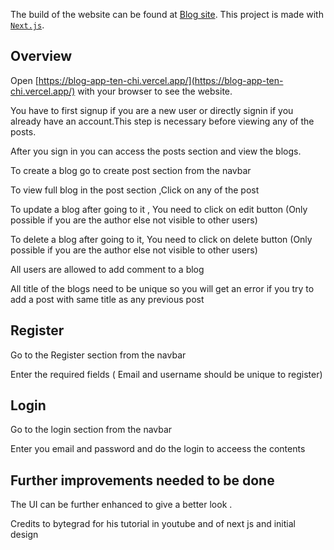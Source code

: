 The build of the website can be found at [Blog site](https://blog-app-ten-chi.vercel.app/). This project is made with [`Next.js`](https://nextjs.org/).


## Overview

Open [https://blog-app-ten-chi.vercel.app/](https://blog-app-ten-chi.vercel.app/) with your browser to see the website.

You have to first signup if you are a new user or directly signin if you already have an account.This step is necessary before viewing any of the posts.

After you sign in you can access the posts section and view the blogs. 

To create a blog go to create post section from the navbar 

To view full blog in the post section ,Click on any of the post

To update a blog after going to it , You need to click on edit button (Only possible if you are the author else not visible to other users)

To delete a blog after going to it, You need to click on delete button (Only possible if you are the author else not visible to other users)

All users are allowed to add comment to a blog 

All title of the blogs need to be unique so you will get an error if you try to add a post with same title as any previous post


## Register

Go to the Register section from the navbar 

Enter the required fields ( Email and username should be unique to register)


## Login

Go to the login section from the navbar

Enter you email and password  and do the login to acceess the contents


## Further improvements needed to be done

The UI can be further enhanced to give a better look .


Credits to bytegrad for his tutorial in youtube and of next js and initial design